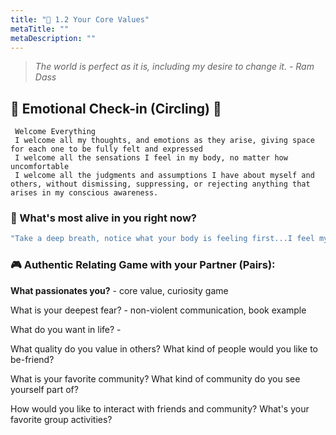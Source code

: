 ```yaml
---
title: "🌱 1.2 Your Core Values"
metaTitle: ""
metaDescription: ""
---
```


>*The world is perfect as it is, including my desire to change it. - Ram Dass*

## 💙 Emotional Check-in (Circling) 💙 
``` text
 Welcome Everything
 I welcome all my thoughts, and emotions as they arise, giving space for each one to be fully felt and expressed
 I welcome all the sensations I feel in my body, no matter how uncomfortable
 I welcome all the judgments and assumptions I have about myself and others, without dismissing, suppressing, or rejecting anything that arises in my conscious awareness.
```
### 📝 What's most alive in you right now?
```javascript react-live=true
"Take a deep breath, notice what your body is feeling first...I feel my neck is little bit sore, maybe I wasn't sitting well, I feel the sunlight is warming my cheek, then some thoughts, opinions, jugdements, perceptions, memories came up, I feel...jubilant... exhausted... tired... excited... curious... because... (Feel free to type within the double quote, all result will NOT be saved)"
```

### 🎮 Authentic Relating Game with your Partner (Pairs):


**What passionates you?** - core value, curiosity game 

What is your deepest fear? - non-violent communication, book example 

What do you want in life? - 

What quality do you value in others? What kind of people would you like to be-friend?

What is your favorite community? What kind of community do you see yourself part of?

How would you like to interact with friends and community? What's your favorite group activities?


